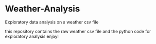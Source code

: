 # Weather-Analysis
Exploratory  data analysis on a weather csv  file

this repository contains the raw weather csv file and the python code for exploratory analysis
enjoy!
